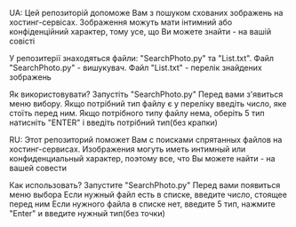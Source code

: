 UA:
Цей репозиторій допоможе Вам з пошуком схованих зображень на хостинг-сервісах.
Зображення можуть мати інтимний або конфіденційний характер, тому усе, що Ви можете знайти - на вашій совісті


У репозитерії знаходяться файли: "SearchPhoto.py" та "List.txt".
Файл "SearchPhoto.py" - вишукувач.
Файл "List.txt" - перелік знайдених зображень


Як використовувати?
Запустіть "SearchPhoto.py"
Перед вами з'явиться меню вибору. 
Якщо потрібний тип файлу є у переліку введіть число, яке стоїть перед ним.
Якщо потрібного типу файлу нема, оберіть 5 тип натисніть "ENTER" і введіть потрібний тип(без крапки)




RU:
Этот репозиторий поможет Вам с поисками спрятанных файлов на хостинг-сервисах.
Изображения могуть иметь интимный или конфиденциальный характер, поэтому все, что Вы можете найти - на вашей совести


Как использовать?
Запустите "SearchPhoto.py"
Перед вами появиться меню выбора
Если нужный файл есть в списке, введите число, стоящее перед ним
Если нужного файла в списке нет, введите 5 тип, нажмите "Enter" и введите нужный тип(без точки)
